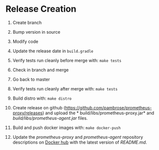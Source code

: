 # Release Creation 

1) Create branch

2) Bump version in source  

3) Modify code

4) Update the release date in `build.gradle`

5) Verify tests run cleanly before merge with: `make tests`

6) Check in branch and merge 

7) Go back to master

8) Verify tests run cleanly after merge with: `make tests`

9) Build distro with: `make distro`

10) Create release on github (https://github.com/pambrose/prometheus-proxy/releases) and upload the *
    build/libs/prometheus-proxy.jar* and  *build/libs/prometheus-agent.jar* files.

11) Build and push docker images with: `make docker-push`

12) Update the *prometheus-proxy* and *prometheus-agent* repository descriptions on [Docker hub](https://hub.docker.com)
    with the latest version of *README.md*.